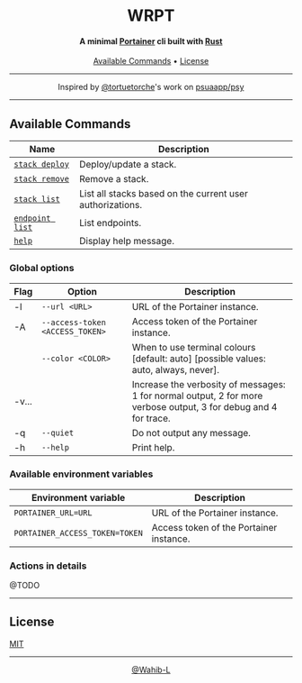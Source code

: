 <h1 align="center">WRPT</h1>

<h4 align="center">A minimal <a href="https://portainer.io/" target="_blank">Portainer</a> cli built with <a href="https://www.rust-lang.org" target="_blank">Rust</a></h4>

<p align="center">
  <a href="#commands">Available Commands</a> •
  <a href="#license">License</a>
</p>

---

<p align="center">
Inspired by <a href="https://gitlab.com/tortuetorche" target="_blank">@tortuetorche</a>'s work on <a href="https://gitlab.com/psuapp/psu" target="_blank">psuaapp/psy</a>
</p>

---

## Available Commands

| Name                              | Description                                               |
|-----------------------------------|-----------------------------------------------------------|
| [`stack deploy`](#stack-deploy)   | Deploy/update a stack.                                    |
| [`stack remove`](#stack-remove)   | Remove a stack.                                           |
| [`stack list`](#stack-list)       | List all stacks based on the current user authorizations. |
| [`endpoint list`](#endpoint-list) | List endpoints.                                           |
| [`help`](#help)                   | Display help message.                                     |

### Global options

| Flag  | Option                          | Description                                                                                                      |
|-------|---------------------------------|------------------------------------------------------------------------------------------------------------------|
| -l    | `--url <URL>`                   | URL of the Portainer instance.                                                                                   |
| -A    | `--access-token <ACCESS_TOKEN>` | Access token of the Portainer instance.                                                                          |
|       | `--color <COLOR>`               | When to use terminal colours [default: auto] [possible values: auto, always, never].                             |
| -v... |                                 | Increase the verbosity of messages: 1 for normal output, 2 for more verbose output, 3 for debug and 4 for trace. |
| -q    | `--quiet`                       | Do not output any message.                                                                                       |
| -h    | `--help`                        | Print help.                                                                                                      |

### Available environment variables

| Environment variable           | Description                             |
|--------------------------------|-----------------------------------------|
| `PORTAINER_URL=URL`            | URL of the Portainer instance.          |
| `PORTAINER_ACCESS_TOKEN=TOKEN` | Access token of the Portainer instance. |

### Actions in details

@TODO

---

## License

[MIT](LICENSE) 

---

<p align="center">
    <a href="https://github.com/Wahib-L" target="_blank">@Wahib-L</a>
</p>

